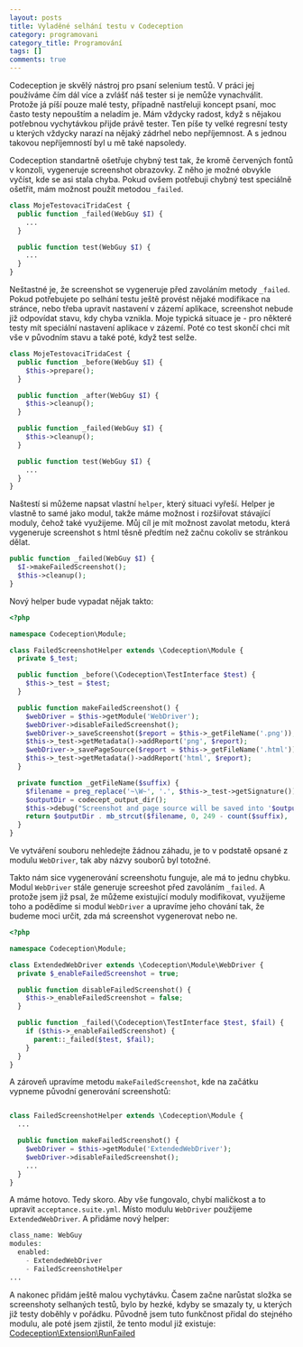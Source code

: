 ```yaml
---
layout: posts
title: Vyladěné selhání testu v Codeception
category: programovani
category_title: Programování
tags: []
comments: true
---
```

Codeception je skvělý nástroj pro psaní selenium testů. V práci jej používáme čím dál více a zvlášť náš tester si je nemůže vynachválit. Protože já píší pouze malé testy, případně nastřeluji koncept psaní, moc často testy nepouštím a neladím je. Mám vždycky radost, když s nějakou potřebnou vychytávkou přijde právě tester. Ten píše ty velké regresní testy u kterých vždycky narazí na nějaký zádrhel nebo nepříjemnost. A s jednou takovou nepříjemností byl u mě také napsoledy.

Codeception standartně ošetřuje chybný test tak, že kromě červených fontů v konzoli, vygeneruje screenshot obrazovky. Z něho je možné obvykle vyčíst, kde se asi stala chyba. Pokud ovšem potřebuji chybný test speciálně ošetřit, mám možnost použít metodou `_failed`.

```php
class MojeTestovaciTridaCest {
  public function _failed(WebGuy $I) {
    ...
  }

  public function test(WebGuy $I) {
    ...
  }
}
```

Neštastné je, že screenshot se vygeneruje před zavoláním metody `_failed`. Pokud potřebujete po selhání testu ještě provést nějaké modifikace na stránce, nebo třeba upravit nastavení v zázemí aplikace, screenshot nebude již odpovídat stavu, kdy chyba vznikla. Moje typická situace je - pro některé testy mít speciální nastavení aplikace v zázemí. Poté co test skončí chci mít vše v původním stavu a také poté, když test selže.

```php
class MojeTestovaciTridaCest {
  public function _before(WebGuy $I) {
    $this->prepare();
  }

  public function _after(WebGuy $I) {
    $this->cleanup();
  }

  public function _failed(WebGuy $I) {
    $this->cleanup();
  }

  public function test(WebGuy $I) {
    ...
  }
}
```

Naštestí si můžeme napsat vlastní `helper`, který situaci vyřeší. Helper je vlastně to samé jako modul, takže máme možnost i rozšiřovat stávající moduly, čehož také využijeme. Můj cíl je mít možnost zavolat metodu, která vygeneruje screenshot s html těsně předtím než začnu cokoliv se stránkou dělat.

```php
public function _failed(WebGuy $I) {
  $I->makeFailedScreenshot();
  $this->cleanup();
}
```

Nový helper bude vypadat nějak takto:

```php
<?php

namespace Codeception\Module;

class FailedScreenshotHelper extends \Codeception\Module {
  private $_test;

  public function _before(\Codeception\TestInterface $test) {
    $this->_test = $test;
  }

  public function makeFailedScreenshot() {
    $webDriver = $this->getModule('WebDriver');
    $webDriver->disableFailedScreenshot();
    $webDriver->_saveScreenshot($report = $this->_getFileName('.png'));
    $this->_test->getMetadata()->addReport('png', $report);
    $webDriver->_savePageSource($report = $this->_getFileName('.html'));
    $this->_test->getMetadata()->addReport('html', $report);
  }

  private function _getFileName($suffix) {
    $filename = preg_replace('~\W~', '.', $this->_test->getSignature());
    $outputDir = codecept_output_dir();
    $this->debug("Screenshot and page source will be saved into '$outputDir' dir");
    return $outputDir . mb_strcut($filename, 0, 249 - count($suffix), 'utf-8') . '.fail' . $suffix;
  }
}
```

Ve vytváření souboru nehledejte žádnou záhadu, je to v podstatě opsané z modulu `WebDriver`, tak aby názvy souborů byl totožné.

Takto nám sice vygenerování screenshotu funguje, ale má to jednu chybku. Modul `WebDriver` stále generuje screeshot před zavoláním `_failed`. A protože jsem již psal, že můžeme existující moduly modifikovat, využijeme toho a podědíme si modul `WebDriver` a upravíme jeho chování tak, že budeme moci určit, zda má screenshot vygenerovat nebo ne.

```php
<?php

namespace Codeception\Module;

class ExtendedWebDriver extends \Codeception\Module\WebDriver {
  private $_enableFailedScreenshot = true;

  public function disableFailedScreenshot() {
    $this->_enableFailedScreenshot = false;
  }

  public function _failed(\Codeception\TestInterface $test, $fail) {
    if ($this->_enableFailedScreenshot) {
      parent::_failed($test, $fail);
    }
  }
}
```

A zároveň upravíme metodu `makeFailedScreenshot`, kde na začátku vypneme původní generování screenshotů:

```php

class FailedScreenshotHelper extends \Codeception\Module {
  ...

  public function makeFailedScreenshot() {
    $webDriver = $this->getModule('ExtendedWebDriver');
    $webDriver->disableFailedScreenshot();
    ...
  }
}
```

A máme hotovo. Tedy skoro. Aby vše fungovalo, chybí maličkost a to upravit `acceptance.suite.yml`. Místo modulu `WebDriver` použijeme `ExtendedWebDriver`. A přidáme nový helper:

```php
class_name: WebGuy
modules:
  enabled:
    - ExtendedWebDriver
    - FailedScreenshotHelper
...
```

A nakonec přidám ještě malou vychytávku. Časem začne narůstat složka se screenshoty selhaných testů, bylo by hezké, kdyby se smazaly ty, u kterých již testy doběhly v pořádku. Původně jsem tuto funkčnost přidal do stejného modulu, ale poté jsem zjistil, že tento modul již existuje: [Codeception\Extension\RunFailed](http://codeception.com/addons#codeceptionextensionrunfailed)
